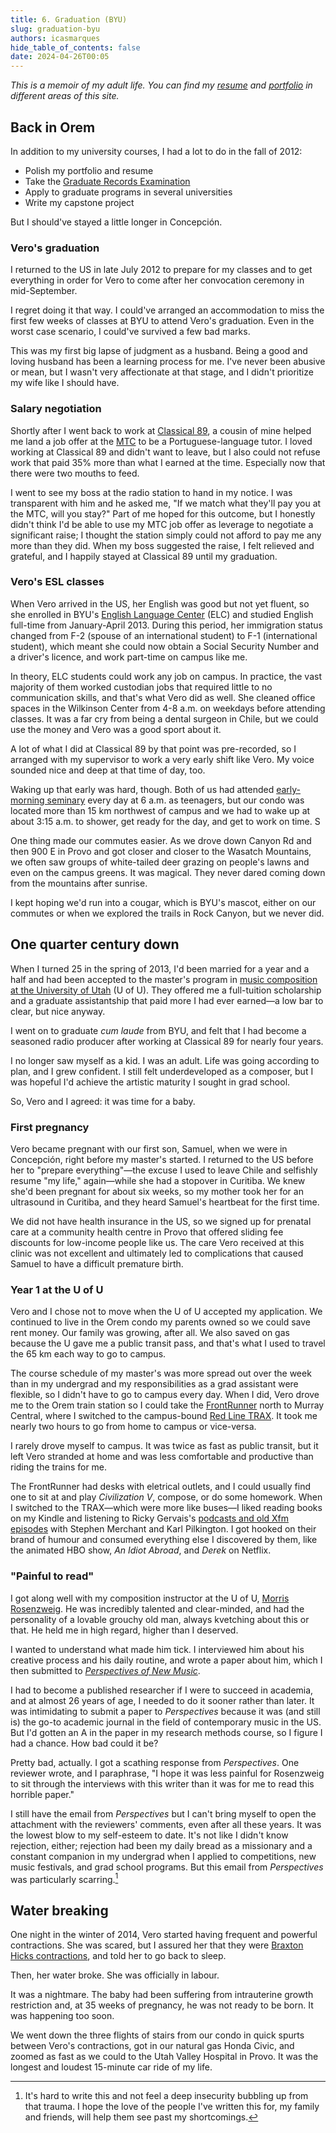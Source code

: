 ```yaml
---
title: 6. Graduation (BYU)
slug: graduation-byu
authors: icasmarques
hide_table_of_contents: false
date: 2024-04-26T00:05
---
```


*This is a memoir of my adult life. You can find my [resume](/docs/resume/intro) and [portfolio](/docs/portfolio/intro) in different areas of this site.* 

## Back in Orem

In addition to my university courses, I had a lot to do in the fall of 2012:

- Polish my portfolio and resume
- Take the [Graduate Records Examination](https://www.ets.org/gre/test-takers.html)
- Apply to graduate programs in several universities
- Write my capstone project

But I should've stayed a little longer in Concepción. 

### Vero's graduation

I returned to the US in late July 2012 to prepare for my classes and to get everything in order for Vero to come after her convocation ceremony in mid-September. 

I regret doing it that way. I could've arranged an accommodation to miss the first few weeks of classes at BYU to attend Vero's graduation. Even in the worst case scenario, I could've survived a few bad marks.

This was my first big lapse of judgment as a husband. Being a good and loving husband has been a learning process for me. I've never been abusive or mean, but I wasn't very affectionate at that stage, and I didn't prioritize my wife like I should have.

### Salary negotiation

Shortly after I went back to work at [Classical 89](https://www.classical89.org/), a cousin of mine helped me land a job offer at the [MTC](https://provo.mtc.byu.edu/) to be a Portuguese-language tutor. I loved working at Classical 89 and didn't want to leave, but I also could not refuse work that paid 35% more than what I earned at the time. Especially now that there were two mouths to feed.

I went to see my boss at the radio station to hand in my notice. I was transparent with him and he asked me, "If we match what they'll pay you at the MTC, will you stay?" Part of me hoped for this outcome, but I honestly didn't think I'd be able to use my MTC job offer as leverage to negotiate a significant raise; I thought the station simply could not afford to pay me any more than they did. When my boss suggested the raise, I felt relieved and grateful, and I happily stayed at Classical 89 until my graduation.

### Vero's ESL classes

When Vero arrived in the US, her English was good but not yet fluent, so she enrolled in BYU's [English Language Center](https://elc.byu.edu/) (ELC) and studied English full-time from January-April 2013. During this period, her immigration status changed from F-2 (spouse of an international student) to F-1 (international student), which meant she could now obtain a Social Security Number and a driver's licence, and work part-time on campus like me.

In theory, ELC students could work any job on campus. In practice, the vast majority of them worked custodian jobs that required little to no communication skills, and that's what Vero did as well. She cleaned office spaces in the Wilkinson Center from 4-8 a.m. on weekdays before attending classes. It was a far cry from being a dental surgeon in Chile, but we could use the money and Vero was a good sport about it.

A lot of what I did at Classical 89 by that point was pre-recorded, so I arranged with my supervisor to work a very early shift like Vero. My voice sounded nice and deep at that time of day, too.

Waking up that early was hard, though. Both of us had attended [early-morning seminary](https://www.churchofjesuschrist.org/si/seminary?lang=eng) every day at 6 a.m. as teenagers, but our condo was located more than 15 km northwest of campus and we had to wake up at about 3:15 a.m. to shower, get ready for the day, and get to work on time. S

One thing made our commutes easier. As we drove down Canyon Rd and then 900 E in Provo and got closer and closer to the Wasatch Mountains, we often saw groups of white-tailed deer grazing on people's lawns and even on the campus greens. It was magical. They never dared coming down from the mountains after sunrise. 

I kept hoping we'd run into a cougar, which is BYU's mascot, either on our commutes or when we explored the trails in Rock Canyon, but we never did.

## One quarter century down

When I turned 25 in the spring of 2013, I'd been married for a year and a half and had been accepted to the master's program in [music composition at the University of Utah](https://music.utah.edu/students/programs-degrees.php#comp) (U of U). They offered me a full-tuition scholarship and a graduate assistantship that paid more I had ever earned—a low bar to clear, but nice anyway. 

I went on to graduate *cum laude* from BYU, and felt that I had become a seasoned radio producer after working at Classical 89 for nearly four years.

I no longer saw myself as a kid. I was an adult. Life was going according to plan, and I grew confident. I still felt underdeveloped as a composer, but I was hopeful I'd achieve the artistic maturity I sought in grad school.

So, Vero and I agreed: it was time for a baby.

### First pregnancy

Vero became pregnant with our first son, Samuel, when we were in Concepción, right before my master's started. I returned to the US before her to "prepare everything"—the excuse I used to leave Chile and selfishly resume "my life," again—while she had a stopover in Curitiba. We knew she'd been pregnant for about six weeks, so my mother took her for an ultrasound in Curitiba, and they heard Samuel's heartbeat for the first time.

We did not have health insurance in the US, so we signed up for prenatal care at a community health centre in Provo that offered sliding fee discounts for low-income people like us. The care Vero received at this clinic was not excellent and ultimately led to complications that caused Samuel to have a difficult premature birth.

### Year 1 at the U of U

Vero and I chose not to move when the U of U accepted my application. We continued to live in the Orem condo my parents owned so we could save rent money. Our family was growing, after all. We also saved on gas because the U gave me a public transit pass, and that's what I used to travel the 65 km each way to go to campus.

The course schedule of my master's was more spread out over the week than in my undergrad and my responsibilities as a grad assistant were flexible, so I didn't have to go to campus every day. When I did, Vero drove me to the Orem train station so I could take the [FrontRunner](https://en.wikipedia.org/wiki/FrontRunner) north to Murray Central, where I switched to the campus-bound [Red Line TRAX](https://en.wikipedia.org/wiki/TRAX_(light_rail)#Lines_and_stations). It took me nearly two hours to go from home to campus or vice-versa.

I rarely drove myself to campus. It was twice as fast as public transit, but it left Vero stranded at home and was less comfortable and productive than riding the trains for me.

The FrontRunner had desks with eletrical outlets, and I could usually find one to sit at and play *Civilization V*, compose, or do some homework. When I switched to the TRAX—which were more like buses—I liked reading books on my Kindle and listening to Ricky Gervais's [podcasts and old Xfm episodes](https://en.wikipedia.org/wiki/Ricky_Gervais#Radio) with Stephen Merchant and Karl Pilkington. I got hooked on their brand of humour and consumed everything else I discovered by them, like the animated HBO show, *An Idiot Abroad*, and *Derek* on Netflix.

### "Painful to read"

I got along well with my composition instructor at the U of U, [Morris Rosenzweig](https://morrisrosenzweig.com/bio). He was incredibly talented and clear-minded, and had the personality of a lovable grouchy old man, always kvetching about this or that. He held me in high regard, higher than I deserved.

I wanted to understand what made him tick. I interviewed him about his creative process and his daily routine, and wrote a paper about him, which I then submitted to [*Perspectives of New Music*](https://www.perspectivesofnewmusic.org/). 

I had to become a published researcher if I were to succeed in academia, and at almost 26 years of age, I needed to do it sooner rather than later. It was intimidating to submit a paper to *Perspectives* because it was (and still is) the go-to academic journal in the field of contemporary music in the US. But I'd gotten an A in the paper in my research methods course, so I figure I had a chance. How bad could it be?

Pretty bad, actually. I got a scathing response from *Perspectives*. One reviewer wrote, and I paraphrase, "I hope it was less painful for Rosenzweig to sit through the interviews with this writer than it was for me to read this horrible paper."

I still have the email from *Perspectives* but I can't bring myself to open the attachment with the reviewers' comments, even after all these years. It was the lowest blow to my self-esteem to date. It's not like I didn't know rejection, either; rejection had been my daily bread as a missionary and a constant companion in my undergrad when I applied to competitions, new music festivals, and grad school programs. But this email from *Perspectives* was particularly scarring.[^1]

## Water breaking

One night in the winter of 2014, Vero started having frequent and powerful contractions. She was scared, but I assured her that they were [Braxton Hicks contractions](https://en.wikipedia.org/wiki/Braxton_Hicks_contractions), and told her to go back to sleep. 

Then, her water broke. She was officially in labour.

It was a nightmare. The baby had been suffering from intrauterine growth restriction and, at 35 weeks of pregnancy, he was not ready to be born. It was happening too soon. 

We went down the three flights of stairs from our condo in quick spurts between Vero's contractions, got in our natural gas Honda Civic, and zoomed as fast as we could to the Utah Valley Hospital in Provo. It was the longest and loudest 15-minute car ride of my life.

[^1]: It's hard to write this and not feel a deep insecurity bubbling up from that trauma. I hope the love of the people I've written this for, my family and friends, will help them see past my shortcomings.